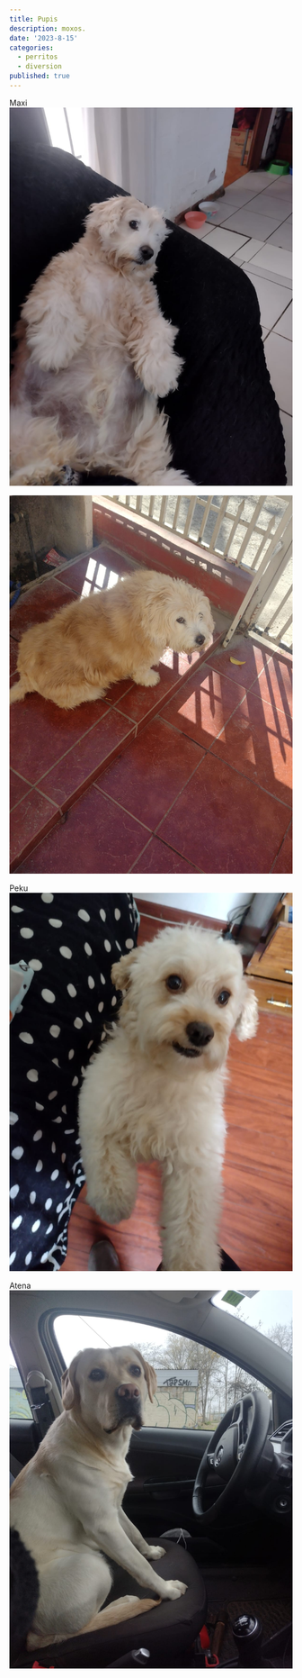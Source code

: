 ```yaml
---
title: Pupis 
description: moxos.
date: '2023-8-15'
categories:
  - perritos
  - diversion
published: true
---
```


Maxi
![maxi1](/src/lib/images/pupis.00.jpeg)

![maxi2](/src/lib/images/pupis.02.jpeg)

Peku
![peku](/src/lib/images/pupis.03.jpeg)

Atena
![atena](/src/lib/images/pupis.01.jpeg)

